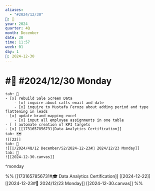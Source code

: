 ```yaml
---
aliases:
  - "#2024/12/30"
📁: 📅
year: 2024
quarter: 4Q
month: December
date: 30
time: 11:57
week: 01
day: 1
📅: 2024-12-30
---
```

# #📅 #2024/12/30 Monday

```tabs
tab: 📝
- [x] rebuild Sale Screen Data
	- [x] inquire about calls email and date
	- [x] inquire to Mustafa Feroze about adding period and type flattening in leads
- [x] update brand mapping excel
	- [x] input all employee assignments in one table
- [ ] automate creation of KPI targets
- [x] [[1731657856731|Data Analytics Certification]]
tab: 🗺️
![[22]]
tab: 🔐
![[📅/2024/4Q/12 December/52/2024-12-23#📅 2024/12/23 Monday]]
tab: 🧠
![[2024-12-30.canvas]]
```

^monday

%%
[[1731657856731#🎓 Data Analytics Certification]]
[[2024-12-22]]
[[2024-12-23#📅 2024/12/23 Monday]]
[[2024-12-30.canvas]]
%%